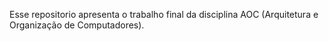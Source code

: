 Esse repositorio apresenta o trabalho final da disciplina AOC (Arquitetura e Organização de Computadores).
